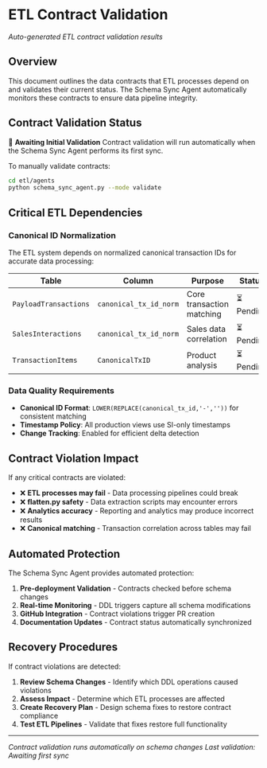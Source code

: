 # ETL Contract Validation

*Auto-generated ETL contract validation results*

## Overview

This document outlines the data contracts that ETL processes depend on and validates their current status. The Schema Sync Agent automatically monitors these contracts to ensure data pipeline integrity.

## Contract Validation Status

🔄 **Awaiting Initial Validation**
Contract validation will run automatically when the Schema Sync Agent performs its first sync.

To manually validate contracts:
```bash
cd etl/agents
python schema_sync_agent.py --mode validate
```

## Critical ETL Dependencies

### Canonical ID Normalization
The ETL system depends on normalized canonical transaction IDs for accurate data processing:

| Table | Column | Purpose | Status |
|-------|--------|---------|--------|
| `PayloadTransactions` | `canonical_tx_id_norm` | Core transaction matching | ⏳ Pending |
| `SalesInteractions` | `canonical_tx_id_norm` | Sales data correlation | ⏳ Pending |
| `TransactionItems` | `CanonicalTxID` | Product analysis | ⏳ Pending |

### Data Quality Requirements

- **Canonical ID Format**: `LOWER(REPLACE(canonical_tx_id,'-',''))` for consistent matching
- **Timestamp Policy**: All production views use SI-only timestamps
- **Change Tracking**: Enabled for efficient delta detection

## Contract Violation Impact

If any critical contracts are violated:

- ❌ **ETL processes may fail** - Data processing pipelines could break
- ❌ **flatten.py safety** - Data extraction scripts may encounter errors
- ❌ **Analytics accuracy** - Reporting and analytics may produce incorrect results
- ❌ **Canonical matching** - Transaction correlation across tables may fail

## Automated Protection

The Schema Sync Agent provides automated protection:

1. **Pre-deployment Validation** - Contracts checked before schema changes
2. **Real-time Monitoring** - DDL triggers capture all schema modifications
3. **GitHub Integration** - Contract violations trigger PR creation
4. **Documentation Updates** - Contract status automatically synchronized

## Recovery Procedures

If contract violations are detected:

1. **Review Schema Changes** - Identify which DDL operations caused violations
2. **Assess Impact** - Determine which ETL processes are affected
3. **Create Recovery Plan** - Design schema fixes to restore contract compliance
4. **Test ETL Pipelines** - Validate that fixes restore full functionality

---

*Contract validation runs automatically on schema changes*
*Last validation: Awaiting first sync*